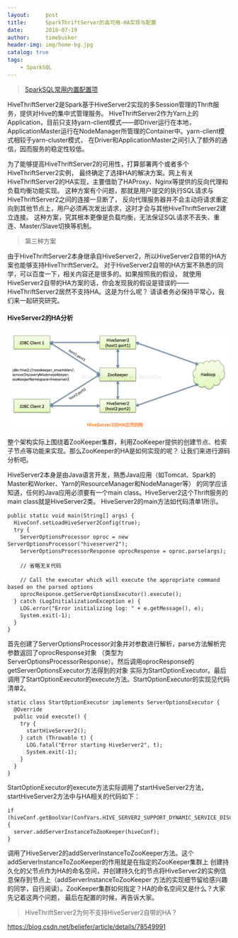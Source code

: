 ```yaml
---
layout:     post
title:      SparkThriftServer的高可用-HA实现与配置
date:       2018-07-19
author:     timebusker
header-img: img/home-bg.jpg
catalog: true
tags:
    - SparkSQL
---
```


> [SparkSQL常用内置配置项](https://www.cnblogs.com/pekkle/p/10525757.html)

HiveThriftServer2是Spark基于HiveServer2实现的多Session管理的Thrift服务，提供对Hive的集中式管理服务。
HiveThriftServer2作为Yarn上的Application，目前只支持yarn-client模式——即Driver运行在本地，
ApplicationMaster运行在NodeManager所管理的Container中。yarn-client模式相较于yarn-cluster模式，
在Driver和ApplicationMaster之间引入了额外的通信，因而服务的稳定性较低。

为了能够提高HiveThriftServer2的可用性，打算部署两个或者多个HiveThriftServer2实例，
最终确定了选择HA的解决方案。网上有关HiveThriftServer2的HA实现，主要借助了HAProxy、Nginx等提供的反向代理和负载均衡功能实现。
这种方案有个问题，那就是用户提交的执行SQL请求与HiveThriftServer2之间的连接一旦断了，
反向代理服务器并不会主动将请求重定向到其他节点上，用户必须再次发出请求，这时才会与其他HiveThriftServer2建立连接。
这种方案，究其根本更像是负载均衡，无法保证SQL请求不丢失、重连、Master/Slave切换等机制。

> 第三种方案

由于HiveThriftServer2本身继承自HiveServer2，所以HiveServer2自带的HA方案也能够支持HiveThriftServer2。
对于HiveServer2自带的HA方案不熟悉的同学，可以百度一下，相关内容还是很多的。如果按照我的假设，
就使用HiveServer2自带的HA方案的话，你会发现我的假设是错误的——HiveThriftServer2居然不支持HA。这是为什么呢？
请读者务必保持平常心，我们来一起研究研究。

#### HiveServer2的HA分析
![HiveServer2的HA原理的图](img/older/sparksql/3.png)

整个架构实际上围绕着ZooKeeper集群，利用ZooKeeper提供的创建节点、检索子节点等功能来实现。那么ZooKeeper的HA是如何实现的呢？
让我们来进行源码分析吧。

HiveServer2本身是由Java语言开发，熟悉Java应用（如Tomcat、Spark的Master和Worker、Yarn的ResourceManager和NodeManager等）
的同学应该知道，任何的Java应用必须要有一个main class。HiveServer2这个Thrift服务的main class就是HiveServer2类。
HiveServer2的main方法如代码清单1所示。

```
public static void main(String[] args) {
  HiveConf.setLoadHiveServer2Config(true);
  try {
    ServerOptionsProcessor oproc = new ServerOptionsProcessor("hiveserver2");
    ServerOptionsProcessorResponse oprocResponse = oproc.parse(args);

    // 省略无关代码

    // Call the executor which will execute the appropriate command based on the parsed options
    oprocResponse.getServerOptionsExecutor().execute();
  } catch (LogInitializationException e) {
    LOG.error("Error initializing log: " + e.getMessage(), e);
    System.exit(-1);
  }
}
```

首先创建了ServerOptionsProcessor对象并对参数进行解析，parse方法解析完参数返回了oprocResponse对象
（类型为ServerOptionsProcessorResponse）。然后调用oprocResponse的getServerOptionsExecutor方法得到的对象
实际为StartOptionExecutor。最后调用了StartOptionExecutor的execute方法。StartOptionExecutor的实现见代码清单2。

```
static class StartOptionExecutor implements ServerOptionsExecutor {
  @Override
  public void execute() {
    try {
      startHiveServer2();
    } catch (Throwable t) {
      LOG.fatal("Error starting HiveServer2", t);
      System.exit(-1);
    }
  }
}
```

StartOptionExecutor的execute方法实际调用了startHiveServer2方法，startHiveServer2方法中与HA相关的代码如下：

```
if (hiveConf.getBoolVar(ConfVars.HIVE_SERVER2_SUPPORT_DYNAMIC_SERVICE_DISCOVERY)) {
  server.addServerInstanceToZooKeeper(hiveConf);
}
```

调用了HiveServer2的addServerInstanceToZooKeeper方法。这个addServerInstanceToZooKeeper的作用就是在指定的ZooKeeper集群上
创建持久化的父节点作为HA的命名空间，并创建持久化的节点将HiveServer2的实例信息保存到节点上（addServerInstanceToZooKeeper
方法的实现细节留给感兴趣的同学，自行阅读）。ZooKeeper集群如何指定？HA的命名空间又是什么？大家先记着这两个问题，
最后在配置的时候，再告诉大家。

> HiveThriftServer2为何不支持HiveServer2自带的HA？

https://blog.csdn.net/beliefer/article/details/78549991



























